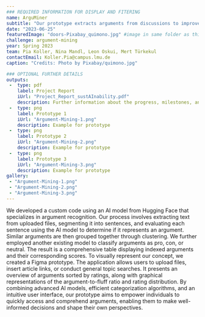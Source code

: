 ```yaml
---
### REQUIRED INFORMATION FOR DISPLAY AND FITERING
name: ArguMiner
subtitle: "Our prototype extracts arguments from discussions to improve decision-making by providing the essence of the conversation."
date: "2023-06-25"
featuredImage: "doors-Pixabay_quimono.jpg" #image in same folder as this file
challenge: argument-mining
year: Spring 2023
team: Pia Koller, Nina Mandl, Leon Oskui, Mert Türkekul
contactEmail: Koller.Pia@campus.lmu.de
caption: "Credits: Photo by Pixabay/quimono.jpg"

### OPTIONAL FURTHER DETAILS
outputs:
 -  type: pdf
    label: Project Report
    iUrl: "Project_Report_sustAInability.pdf"
    description: Further information about the progress, milestones, and roadblocks.
 -  type: png
    label: Prototype 1
    iUrl: "Argument-Mining-1.png"
    description: Example for prototype
 -  type: png
    label: Prototype 2
    iUrl: "Argument-Mining-2.png"
    description: Example for prototype
 -  type: png
    label: Prototype 3
    iUrl: "Argument-Mining-3.png"
    description: Example for prototype
gallery:
 - "Argument-Mining-1.png"
 - "Argument-Mining-2.png"
 - "Argument-Mining-3.png"
---
```


We developed a custom code using an AI model from Hugging Face that specializes in argument recognition. Our process involves extracting text from uploaded files, segmenting it into sentences, and evaluating each sentence using the AI model to determine if it represents an argument. Similar arguments are then grouped together through clustering. We further employed another existing model to classify arguments as pro, con, or neutral. The result is a comprehensive table displaying indexed arguments and their corresponding scores. To visually represent our concept, we created a Figma prototype. The application allows users to upload files, insert article links, or conduct general topic searches. It presents an overview of arguments sorted by ratings, along with graphical representations of the argument-to-fluff ratio and rating distribution. By combining advanced AI models, efficient categorization algorithms, and an intuitive user interface, our prototype aims to empower individuals to quickly access and comprehend arguments, enabling them to make well-informed decisions and shape their own perspectives.